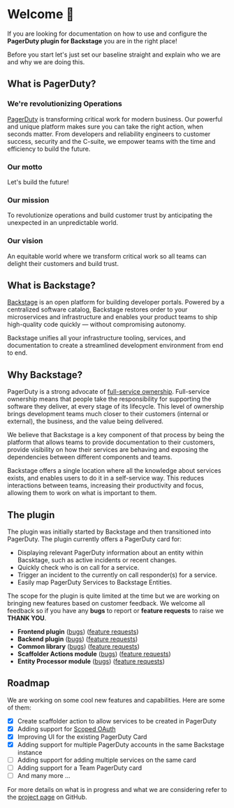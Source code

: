 # Welcome 👋

If you are looking for documentation on how to use and configure the **PagerDuty plugin for Backstage** you are in the right place!

Before you start let's just set our baseline straight and explain who we are and why we are doing this.

## What is PagerDuty?

### We're revolutionizing Operations

[PagerDuty](https://www.pagerduty.com/) is transforming critical work for modern business. Our powerful and unique platform makes sure you can take the right action, when seconds matter. From developers and reliability engineers to customer success, security and the C-suite, we empower teams with the time and efficiency to build the future.

### Our motto

Let's build the future!

### Our mission

To revolutionize operations and build customer trust by anticipating the unexpected in an unpredictable world.

### Our vision

An equitable world where we transform critical work so all teams can delight their customers and build trust.

## What is Backstage?

[Backstage](https://backstage.io/) is an open platform for building developer portals. Powered by a centralized software catalog, Backstage restores order to your microservices and infrastructure and enables your product teams to ship high-quality code quickly — without compromising autonomy.

Backstage unifies all your infrastructure tooling, services, and documentation to create a streamlined development environment from end to end.

## Why Backstage?

PagerDuty is a strong advocate of [full-service ownership](https://ownership.pagerduty.com/). Full-service ownership means that people take the responsibility for supporting the software they deliver, at every stage of its lifecycle. This level of ownership brings development teams much closer to their customers (internal or external), the business, and the value being delivered.

We believe that Backstage is a key component of that process by being the platform that allows teams to provide documentation to their customers, provide visibility on how their services are behaving and exposing the dependencies between different components and teams.

Backstage offers a single location where all the knowledge about services exists, and enables users to do it in a self-service way. This reduces interactions between teams, increasing their productivity and focus, allowing them to work on what is important to them.

## The plugin

The plugin was initially started by Backstage and then transitioned into PagerDuty. The plugin currently offers a PagerDuty card for:

- Displaying relevant PagerDuty information about an entity within Bacsktage, such as active incidents or recent changes.
- Quickly check who is on call for a service.
- Trigger an incident to the currently on call responder(s) for a service.
- Easily map PagerDuty Services to Backstage Entities.

The scope for the plugin is quite limited at the time but we are working on bringing new features based on customer feedback. We welcome all feedback so if you have any **bugs** to report or **feature requests** to raise we **THANK YOU**.

- **Frontend plugin** ([bugs](https://github.com/PagerDuty/backstage-plugin/issues/new?assignees=&labels=bug&projects=&template=bug_report.md&title=)) ([feature requests](https://github.com/PagerDuty/backstage-plugin/issues/new?assignees=&labels=enhancement&projects=&template=feature_request.md&title=))
- **Backend plugin** ([bugs](https://github.com/PagerDuty/backstage-plugin-backend/issues/new?assignees=&labels=bug&projects=&template=bug_report.md&title=)) ([feature requests](https://github.com/PagerDuty/backstage-plugin-backend/issues/new?assignees=&labels=enhancement&projects=&template=feature_request.md&title=))
- **Common library** ([bugs](https://github.com/PagerDuty/backstage-plugin-common/issues/new?assignees=&labels=bug&projects=&template=bug_report.md&title=)) ([feature requests](https://github.com/PagerDuty/backstage-plugin-common/issues/new?assignees=&labels=enhancement&projects=&template=feature_request.md&title=))
- **Scaffolder Actions module** ([bugs](https://github.com/PagerDuty/backstage-plugin-scaffolder-actions/issues/new?assignees=&labels=bug&projects=&template=bug_report.md&title=)) ([feature requests](https://github.com/PagerDuty/backstage-plugin-scaffolder-actions/issues/new?assignees=&labels=enhancement&projects=&template=feature_request.md&title=))
- **Entity Processor module** ([bugs](https://github.com/PagerDuty/backstage-plugin-entity-processor/issues/new?assignees=&labels=bug&projects=&template=bug_report.md&title=)) ([feature requests](https://github.com/PagerDuty/backstage-plugin-entity-processor/issues/new?assignees=&labels=enhancement&projects=&template=feature_request.md&title=))

## Roadmap

We are working on some cool new features and capabilities. Here are some of them:

- [x] Create scaffolder action to allow services to be created in PagerDuty
- [x] Adding support for [Scoped OAuth](https://developer.pagerduty.com/docs/f59fdbd94ceab-o-auth-functionality)
- [x] Improving UI for the existing PagerDuty Card
- [x] Adding support for multiple PagerDuty accounts in the same Backstage instance
- [ ] Adding support for adding multiple services on the same card
- [ ] Adding support for a Team PagerDuty card
- [ ] And many more ...

For more details on what is in progress and what we are considering refer to the [project page](https://github.com/orgs/PagerDuty/projects/22) on GitHub.
